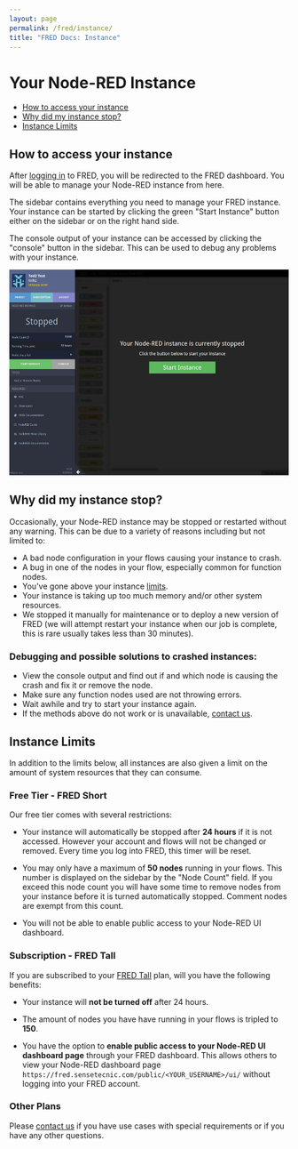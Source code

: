 ```yaml
---
layout: page
permalink: /fred/instance/
title: "FRED Docs: Instance"
---
```


# Your Node-RED Instance

- [How to access your instance](#how-to-access-your-instance)
- [Why did my instance stop?](#why-did-my-instance-stop)
- [Instance Limits](#instance-limits)

## How to access your instance

After [logging in](https://users.sensetecnic.com/login?return=https://fred.sensetecnic.com) to FRED, you will be redirected to the FRED dashboard. You will be able to manage your Node-RED instance from here.

The sidebar contains everything you need to manage your FRED instance. Your instance can be started by clicking the green "Start Instance" button either on the sidebar or on the right hand side.

The console output of your instance can be accessed by clicking the "console" button in the sidebar. This can be used to debug any problems with your instance.

[![example input](/assets/images/fred-dash.png)](/assets/images/fred-dash.png)

## Why did my instance stop?

Occasionally, your Node-RED instance may be stopped or restarted without any warning. This can be due to a variety of reasons including but not limited to: 

- A bad node configuration in your flows causing your instance to crash. 
- A bug in one of the nodes in your flow, especially common for function nodes.
- You've gone above your instance [limits](#instance-limits).
- Your instance is taking up too much memory and/or other system resources.
- We stopped it manually for maintenance or to deploy a new version of FRED (we will attempt restart your instance when our job is complete, this is rare usually takes less than 30 minutes).

### Debugging and possible solutions to crashed instances:

- View the console output and find out if and which node is causing the crash and fix it or remove the node.
- Make sure any function nodes used are not throwing errors.
- Wait awhile and try to start your instance again.
- If the methods above do not work or is unavailable, [contact us](mailto:info@sensetecnic.com).

## Instance Limits

In addition to the limits below, all instances are also given a limit on the amount of system resources that they can consume.

### Free Tier - FRED Short

Our free tier comes with several restrictions: 

- Your instance will automatically be stopped after **24 hours** if it is not accessed. However your account and flows will not be changed or removed. Every time you log into FRED, this timer will be reset. 

- You may only have a maximum of **50 nodes** running in your flows. This number is displayed on the sidebar by the "Node Count" field. If you exceed this node count you will have some time to remove nodes from your instance before it is turned automatically stopped. Comment nodes are exempt from this count. 

- You will not be able to enable public access to your Node-RED UI dashboard.

### Subscription - FRED Tall

If you are subscribed to your [FRED Tall](https://fred.sensetecnic.com/pricing) plan, will you have the following benefits:

- Your instance will **not be turned off** after 24 hours. 

- The amount of nodes you have have running in your flows is tripled to **150**. 

- You have the option to **enable public access to your Node-RED UI dashboard page** through your FRED dashboard. This allows others to view your Node-RED dashboard page `https://fred.sensetecnic.com/public/<YOUR_USERNAME>/ui/` without logging into your FRED account.

### Other Plans

Please [contact us](mailto:info@sensetecnic.com) if you have use cases with special requirements or if you have any other questions.


